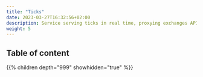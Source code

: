 ```yaml
---
title: "Ticks"
date: 2023-03-27T16:32:56+02:00
description: Service serving ticks in real time, proxying exchanges API.
weight: 5
---
```


## Table of content

{{% children depth="999" showhidden="true" %}}
